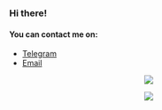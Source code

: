 ### Hi there!
#### You can contact me on:
- [Telegram](https://t.me/pato05)
- [Email](mailto:pato05mc@gmail.com)

<p align="center">
<img src="https://github-readme-stats.vercel.app/api?username=Pato05&show_icons=true&theme=dark&include_all_commits=true">
</p>
<p align="center">
<img src="https://github-readme-stats.vercel.app/api/top-langs/?username=Pato05&langs_count=8&theme=dark&layout=compact">
</p>
